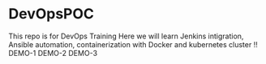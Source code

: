 # DevOpsPOC
This repo is for DevOps Training
Here we will learn Jenkins intigration, Ansible automation, containerization with Docker and kubernetes cluster !!
DEMO-1
DEMO-2
DEMO-3
